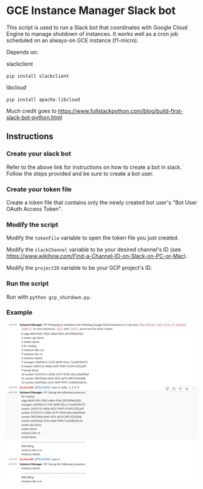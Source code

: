 # GCE Instance Manager Slack bot

This script is used to run a Slack bot that coordinates with Google Cloud Engine to manage shutdown of instances. It works well as a cron job scheduled on an always-on GCE instance (f1-micro). 

Depends on: 

slackclient

`pip install slackclient`

libcloud

`pip install apache-libcloud`

Much credit goes to https://www.fullstackpython.com/blog/build-first-slack-bot-python.html 

## Instructions

### Create your slack bot

Refer to the above link for instructions on how to create a bot in slack. Follow the steps provided and be sure to create a bot user.

### Create your token file

Create a token file that contains only the newly created bot user's "Bot User OAuth Access Token".

### Modify the script

Modify the `tokenFile` variable to open the token file you just created.

Modify the `slackChannel` variable to be your desired channel's ID (see https://www.wikihow.com/Find-a-Channel-ID-on-Slack-on-PC-or-Mac).

Modify the `projectID` variable to be your GCP project's ID.

### Run the script

Run with `python gcp_shutdown.py`.

### Example

![slackshot](pics/slackshot.png)

